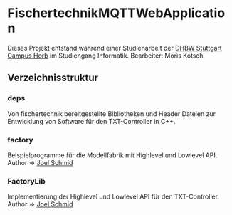 # FischertechnikMQTTWebApplication

Dieses Projekt entstand während einer Studienarbeit der [DHBW Stuttgart Campus Horb](https://www.dhbw-stuttgart.de/horb/home/) im Studiengang Informatik.
Bearbeiter: Moris Kotsch

## Verzeichnisstruktur

### deps 
Von fischertechnik bereitgestellte Bibliotheken und Header Dateien zur Entwicklung von Software für den TXT-Controller in C++.

### factory
Beispielprogramme für die Modellfabrik mit Highlevel und Lowlevel API.
Author => [Joel Schmid](https://github.com/SchmidJoel/FischertechnikTXTApi)

### FactoryLib
Implementierung der Highlevel und Lowlevel API für den TXT-Controller.
Author => [Joel Schmid](https://github.com/SchmidJoel/FischertechnikTXTApi)